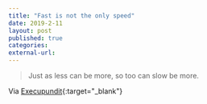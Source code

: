 ```yaml
---
title: "Fast is not the only speed"
date: 2019-2-11
layout: post
published: true
categories:
external-url: 
--- 
```


> Just as less can be more, so too can slow be more.

Via [Execupundit](http://www.execupundit.com/2019/02/when-slow-is-more.html){:target="_blank"}
